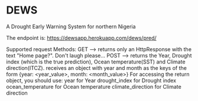 # DEWS
A Drought Early Warning System for northern Nigeria

The endpoint is: https://dewsapp.herokuapp.com/dews/pred/

Supported request Methods: GET --> returns only an HttpResponse with the text "Home page?". Don't laugh please...
                           POST --> returns the Year, Drought index (which is the true prediction), Ocean temperature(SST) and Climate direction(ITCZ).
                                    receives an object with year and month as the keys of the form {year: <year_value>, month: <month_value>}
                                    For accessing the return object, you should use:
                                        year for Year
                                        drought_index for Drought index
                                        ocean_temperature for Ocean temperature
                                        climate_direction for Climate direction
